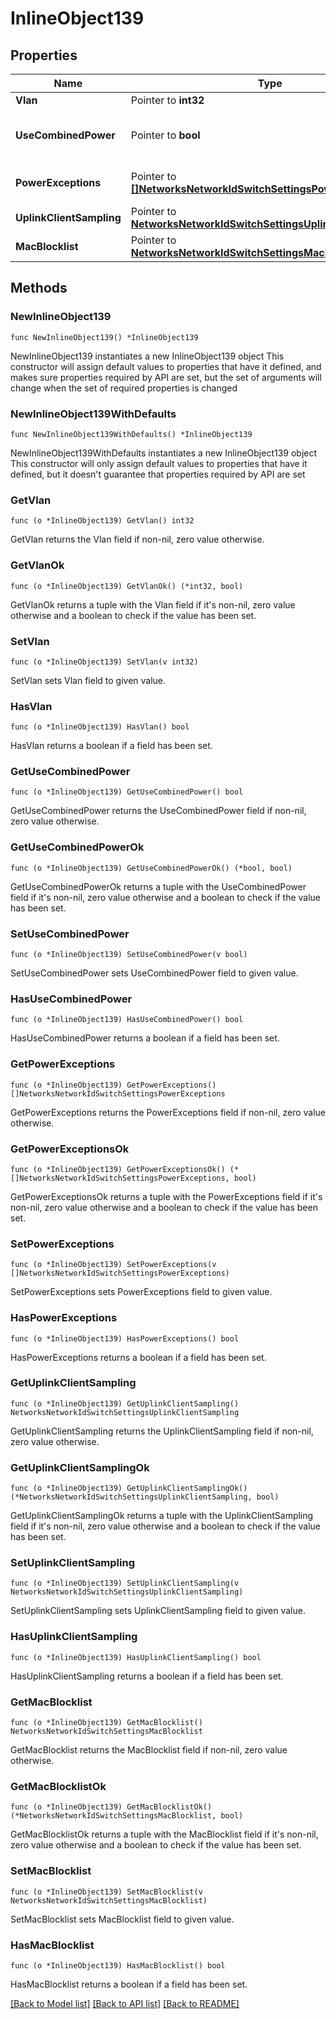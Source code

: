 # InlineObject139

## Properties

Name | Type | Description | Notes
------------ | ------------- | ------------- | -------------
**Vlan** | Pointer to **int32** | Management VLAN | [optional] 
**UseCombinedPower** | Pointer to **bool** | The use Combined Power as the default behavior of secondary power supplies on supported devices. | [optional] 
**PowerExceptions** | Pointer to [**[]NetworksNetworkIdSwitchSettingsPowerExceptions**](NetworksNetworkIdSwitchSettingsPowerExceptions.md) | Exceptions on a per switch basis to \&quot;useCombinedPower\&quot; | [optional] 
**UplinkClientSampling** | Pointer to [**NetworksNetworkIdSwitchSettingsUplinkClientSampling**](NetworksNetworkIdSwitchSettingsUplinkClientSampling.md) |  | [optional] 
**MacBlocklist** | Pointer to [**NetworksNetworkIdSwitchSettingsMacBlocklist**](NetworksNetworkIdSwitchSettingsMacBlocklist.md) |  | [optional] 

## Methods

### NewInlineObject139

`func NewInlineObject139() *InlineObject139`

NewInlineObject139 instantiates a new InlineObject139 object
This constructor will assign default values to properties that have it defined,
and makes sure properties required by API are set, but the set of arguments
will change when the set of required properties is changed

### NewInlineObject139WithDefaults

`func NewInlineObject139WithDefaults() *InlineObject139`

NewInlineObject139WithDefaults instantiates a new InlineObject139 object
This constructor will only assign default values to properties that have it defined,
but it doesn't guarantee that properties required by API are set

### GetVlan

`func (o *InlineObject139) GetVlan() int32`

GetVlan returns the Vlan field if non-nil, zero value otherwise.

### GetVlanOk

`func (o *InlineObject139) GetVlanOk() (*int32, bool)`

GetVlanOk returns a tuple with the Vlan field if it's non-nil, zero value otherwise
and a boolean to check if the value has been set.

### SetVlan

`func (o *InlineObject139) SetVlan(v int32)`

SetVlan sets Vlan field to given value.

### HasVlan

`func (o *InlineObject139) HasVlan() bool`

HasVlan returns a boolean if a field has been set.

### GetUseCombinedPower

`func (o *InlineObject139) GetUseCombinedPower() bool`

GetUseCombinedPower returns the UseCombinedPower field if non-nil, zero value otherwise.

### GetUseCombinedPowerOk

`func (o *InlineObject139) GetUseCombinedPowerOk() (*bool, bool)`

GetUseCombinedPowerOk returns a tuple with the UseCombinedPower field if it's non-nil, zero value otherwise
and a boolean to check if the value has been set.

### SetUseCombinedPower

`func (o *InlineObject139) SetUseCombinedPower(v bool)`

SetUseCombinedPower sets UseCombinedPower field to given value.

### HasUseCombinedPower

`func (o *InlineObject139) HasUseCombinedPower() bool`

HasUseCombinedPower returns a boolean if a field has been set.

### GetPowerExceptions

`func (o *InlineObject139) GetPowerExceptions() []NetworksNetworkIdSwitchSettingsPowerExceptions`

GetPowerExceptions returns the PowerExceptions field if non-nil, zero value otherwise.

### GetPowerExceptionsOk

`func (o *InlineObject139) GetPowerExceptionsOk() (*[]NetworksNetworkIdSwitchSettingsPowerExceptions, bool)`

GetPowerExceptionsOk returns a tuple with the PowerExceptions field if it's non-nil, zero value otherwise
and a boolean to check if the value has been set.

### SetPowerExceptions

`func (o *InlineObject139) SetPowerExceptions(v []NetworksNetworkIdSwitchSettingsPowerExceptions)`

SetPowerExceptions sets PowerExceptions field to given value.

### HasPowerExceptions

`func (o *InlineObject139) HasPowerExceptions() bool`

HasPowerExceptions returns a boolean if a field has been set.

### GetUplinkClientSampling

`func (o *InlineObject139) GetUplinkClientSampling() NetworksNetworkIdSwitchSettingsUplinkClientSampling`

GetUplinkClientSampling returns the UplinkClientSampling field if non-nil, zero value otherwise.

### GetUplinkClientSamplingOk

`func (o *InlineObject139) GetUplinkClientSamplingOk() (*NetworksNetworkIdSwitchSettingsUplinkClientSampling, bool)`

GetUplinkClientSamplingOk returns a tuple with the UplinkClientSampling field if it's non-nil, zero value otherwise
and a boolean to check if the value has been set.

### SetUplinkClientSampling

`func (o *InlineObject139) SetUplinkClientSampling(v NetworksNetworkIdSwitchSettingsUplinkClientSampling)`

SetUplinkClientSampling sets UplinkClientSampling field to given value.

### HasUplinkClientSampling

`func (o *InlineObject139) HasUplinkClientSampling() bool`

HasUplinkClientSampling returns a boolean if a field has been set.

### GetMacBlocklist

`func (o *InlineObject139) GetMacBlocklist() NetworksNetworkIdSwitchSettingsMacBlocklist`

GetMacBlocklist returns the MacBlocklist field if non-nil, zero value otherwise.

### GetMacBlocklistOk

`func (o *InlineObject139) GetMacBlocklistOk() (*NetworksNetworkIdSwitchSettingsMacBlocklist, bool)`

GetMacBlocklistOk returns a tuple with the MacBlocklist field if it's non-nil, zero value otherwise
and a boolean to check if the value has been set.

### SetMacBlocklist

`func (o *InlineObject139) SetMacBlocklist(v NetworksNetworkIdSwitchSettingsMacBlocklist)`

SetMacBlocklist sets MacBlocklist field to given value.

### HasMacBlocklist

`func (o *InlineObject139) HasMacBlocklist() bool`

HasMacBlocklist returns a boolean if a field has been set.


[[Back to Model list]](../README.md#documentation-for-models) [[Back to API list]](../README.md#documentation-for-api-endpoints) [[Back to README]](../README.md)


